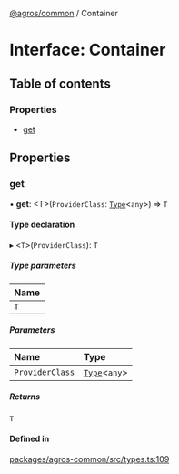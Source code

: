 [@agros/common](../index.md) / Container

# Interface: Container

## Table of contents

### Properties

- [get](Container.md#get)

## Properties

### <a id="get" name="get"></a> get

• **get**: <T\>(`ProviderClass`: [`Type`](../index.md#type)<`any`\>) => `T`

#### Type declaration

▸ <`T`\>(`ProviderClass`): `T`

##### Type parameters

| Name |
| :------ |
| `T` |

##### Parameters

| Name | Type |
| :------ | :------ |
| `ProviderClass` | [`Type`](../index.md#type)<`any`\> |

##### Returns

`T`

#### Defined in

[packages/agros-common/src/types.ts:109](https://github.com/agrosjs/agros/blob/9f93173/packages/agros-common/src/types.ts#L109)
